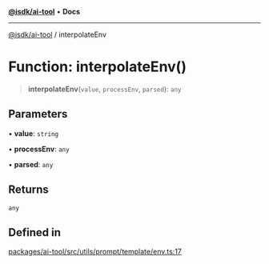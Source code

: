 [**@isdk/ai-tool**](../README.md) • **Docs**

***

[@isdk/ai-tool](../globals.md) / interpolateEnv

# Function: interpolateEnv()

> **interpolateEnv**(`value`, `processEnv`, `parsed`): `any`

## Parameters

• **value**: `string`

• **processEnv**: `any`

• **parsed**: `any`

## Returns

`any`

## Defined in

[packages/ai-tool/src/utils/prompt/template/env.ts:17](https://github.com/isdk/ai-tool.js/blob/37ada542a786fbbc770f2d61beb564f6e603941d/src/utils/prompt/template/env.ts#L17)
